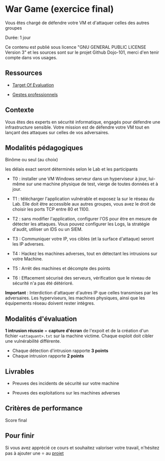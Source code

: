 # War Game (exercice final)

Vous êtes chargé de défendre votre VM et d'attaquer celles des autres groupes

Durée: 1 jour

Ce contenu est publié sous licence "GNU GENERAL PUBLIC LICENSE Version 3" et les sources sont sur le projet Github Dojo-101, merci d'en tenir compte dans vos usages.

## Ressources

* [Target Of Evaluation](https://github.com/Aif4thah/VulnerableLightApp)

* [Gestes professionnels](https://github.com/Aif4thah/Dojo-101)


## Contexte

Vous êtes des experts en sécurité informatique, engagés pour défendre une infrastructure sensible. 
Votre mission est de défendre votre VM tout en lançant des attaques sur celles de vos adversaires. 

## Modalités pédagogiques

Binôme ou seul (au choix)

les délais exact seront déterminés selon le Lab et les participants

* T0 : installer une VM Windows serveur dans un hyperviseur à jour, lui-même sur une machine physique de test, vierge de toutes données et à jour.

* T1 : télécharger l'application vulnérable et exposez la sur le réseau du Lab. Elle doit être accessible aux autres groupes, vous avez le droit de choisir les ports TCP entre 80 et 1100.

* T2 : sans modifier l'application, configurer l'OS pour être en mesure de détecter les attaques. Vous pouvez configurer les Logs, la stratégie d'audit, utiliser un IDS ou un SIEM.

* T3 : Communiquer votre IP, vos cibles (et la surface d'attaque) seront les IP adverses.

* T4 : Hackez les machines adverses, tout en détectant les intrusions sur votre Machine. 

* T5 : Arrêt des machines et décompte des points

* T6 : Effacement sécurisé des serveurs, vérification que le niveau de sécurité n'a pas été détérioré.

**Important** : Interdiction d'attaquer d'autres IP que celles transmises par les adversaires. Les hyperviseurs, les machines physiques, ainsi que les équipements réseau doivent rester intègres.

## Modalités d'évaluation

**1 intrusion réussie** = **capture d'écran** de l'expoit et de la création d'un fichier `<attaquant>.txt` sur la machine victime. Chaque exploit doit cibler une vulnérabilité différente.

* Chaque détection d'intrusion rapporte **3 points**
* Chaque intrusion rapporte **2 points**


## Livrables

* Preuves des incidents de sécurité sur votre machine

* Preuves des exploitations sur les machines adverses

## Critères de performance

Score final

## Pour finir

Si vous avez apprécié ce cours et souhaitez valoriser votre travail, n'hésitez pas à ajouter une ⭐ au [projet](https://github.com/Aif4thah/Dojo-101)